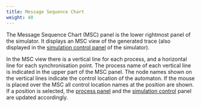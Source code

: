```yaml
---
title: Message Sequence Chart
weight: 40
---
```


The Message Sequence Chart (MSC) panel is the lower rightmost panel of the simulator. It displays an MSC view of the generated trace (also displayed in the [simulation control panel](../simulation-control/) of the simulator).

In the MSC view there is a vertical line for each process, and a horizontal line for each synchronisation point. The process name of each vertical line is indicated in the upper part of the MSC panel. The node names shown on the vertical lines indicate the control location of the automaton. If the mouse is placed over the MSC all control location names at the position are shown. If a position is selected, the [process panel](../process/) and the [simulation control](../simulation-control/) panel are updated accordingly.